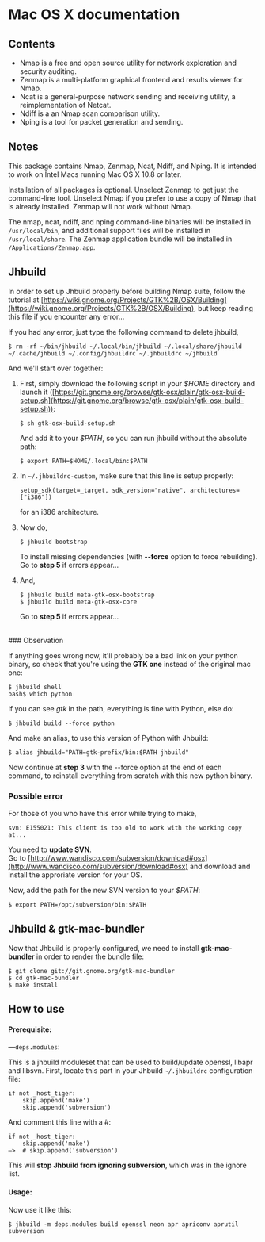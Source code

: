 # Mac OS X documentation

## Contents
* Nmap is a free and open source utility for network exploration and security auditing. 
* Zenmap is a multi-platform graphical frontend and results viewer for Nmap. 
* Ncat is a general-purpose network sending and receiving utility, a reimplementation of Netcat. 
* Ndiff is a an Nmap scan comparison utility. 
* Nping is a tool for packet generation and sending.

## Notes

This package contains Nmap, Zenmap, Ncat, Ndiff, and Nping. It is intended to work on Intel Macs running Mac OS X 10.8 or later.

Installation of all packages is optional. Unselect Zenmap to get just the command-line tool. Unselect Nmap if you prefer to use a copy of Nmap that is already installed. Zenmap will not work without Nmap.

The nmap, ncat, ndiff, and nping command-line binaries will be installed in `/usr/local/bin`, and additional support files will be installed in `/usr/local/share`. The Zenmap application bundle will be installed in `/Applications/Zenmap.app`.


## Jhbuild

In order to set up Jhbuild properly before building Nmap suite, follow the tutorial at [https://wiki.gnome.org/Projects/GTK%2B/OSX/Building](https://wiki.gnome.org/Projects/GTK%2B/OSX/Building), but keep reading this file if you encounter any error...

If you had any error, just type the following command to delete jhbuild,

	$ rm -rf ~/bin/jhbuild ~/.local/bin/jhbuild ~/.local/share/jhbuild ~/.cache/jhbuild ~/.config/jhbuildrc ~/.jhbuildrc ~/jhbuild

And we'll start over together:

1.	First, simply download the following script in your _$HOME_ directory and launch it ([https://git.gnome.org/browse/gtk-osx/plain/gtk-osx-build-setup.sh](https://git.gnome.org/browse/gtk-osx/plain/gtk-osx-build-setup.sh)):

	~~~~
	$ sh gtk-osx-build-setup.sh
	~~~~
	
	And add it to your _$PATH_, so you can run jhbuild without the absolute path:
	
	~~~~
	$ export PATH=$HOME/.local/bin:$PATH
	~~~~
	
2.	In `~/.jhbuildrc-custom`, make sure that this line is setup properly:

	~~~~
	setup_sdk(target=_target, sdk_version="native", architectures=["i386"])
	~~~~
	
	for an i386 architecture.
	
3.	Now do,

	~~~~
	$ jhbuild bootstrap
	~~~~
	
	To install missing dependencies (with **--force** option to force rebuilding).<br/>Go to **step 5** if errors appear...
	
4.	And,

	~~~~
	$ jhbuild build meta-gtk-osx-bootstrap
	$ jhbuild build meta-gtk-osx-core
	~~~~
	
	Go to **step 5** if errors appear... 
	
<br/>
### Observation
	
If anything goes wrong now, it'll probably be a bad link on your python binary, so check that you're using the **GTK one** instead of the original mac one:

~~~~	
$ jhbuild shell
bash$ which python
~~~~

If you can see _gtk_ in the path, everything is fine with Python, else do:

~~~~
$ jhbuild build --force python
~~~~

And make an alias, to use this version of Python with Jhbuild:

~~~~
$ alias jhbuild="PATH=gtk-prefix/bin:$PATH jhbuild"
~~~~

Now continue at **step 3** with the --force option at the end of each command, to reinstall everything from scratch with this new python binary.

### Possible error

For those of you who have this error while trying to make,

~~~~
svn: E155021: This client is too old to work with the working copy at...
~~~~

You need to **update SVN**.<br/>
Go to [http://www.wandisco.com/subversion/download#osx](http://www.wandisco.com/subversion/download#osx) and download and install the approriate version for your OS.

Now, add the path for the new SVN version to your _$PATH_:

~~~~
$ export PATH=/opt/subversion/bin:$PATH
~~~~


## Jhbuild & gtk-mac-bundler

Now that Jhbuild is properly configured, we need to install **gtk-mac-bundler** in order to render the bundle file:

~~~~
$ git clone git://git.gnome.org/gtk-mac-bundler
$ cd gtk-mac-bundler
$ make install
~~~~

## How to use
#### Prerequisite:
—`deps.modules`:

This is a jhbuild moduleset that can be used to build/update openssl, libapr and libsvn.
First, locate this part in your Jhbuild `~/.jhbuildrc` configuration file:

~~~~
if not _host_tiger:
    skip.append('make')
    skip.append('subversion')
~~~~

And comment this line with a #: 

~~~~
if not _host_tiger:
    skip.append('make')
—>  # skip.append('subversion')
~~~~

This will **stop Jhbuild from ignoring subversion**, which was in the ignore list.

#### Usage:

Now use it like this:
    
~~~~
$ jhbuild -m deps.modules build openssl neon apr apriconv aprutil subversion
~~~~